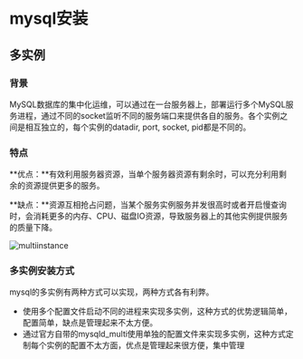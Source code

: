 # mysql安装





## 多实例

### 背景

 MySQL数据库的集中化运维，可以通过在一台服务器上，部署运行多个MySQL服务进程，通过不同的socket监听不同的服务端口来提供各自的服务。各个实例之间是相互独立的，每个实例的datadir, port, socket, pid都是不同的。



### 特点

**优点：**有效利用服务器资源，当单个服务器资源有剩余时，可以充分利用剩余的资源提供更多的服务。

**缺点：**资源互相抢占问题，当某个服务实例服务并发很高时或者开启慢查询时，会消耗更多的内存、CPU、磁盘IO资源，导致服务器上的其他实例提供服务的质量下降。



![multiinstance](/home/wupeng/media/github/document/install/img/multiinstance.png)

### **多实例安装方式**

mysql的多实例有两种方式可以实现，两种方式各有利弊。

- 使用多个配置文件启动不同的进程来实现多实例，这种方式的优势逻辑简单，配置简单，缺点是管理起来不太方便。
- 通过官方自带的mysqld_multi使用单独的配置文件来实现多实例，这种方式定制每个实例的配置不太方面，优点是管理起来很方便，集中管理